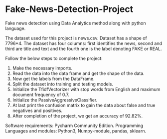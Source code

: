 # Fake-News-Detection-Project
Fake news detection using Data Analytics method along  with python language.

The dataset used for this project is news.csv. Dataset has a shape of 7796*4.
The dataset has four columns: first identifies the news, second and third are title and text and the fourth one is the label denoting FAKE or REAL.

Follow the below steps to complete the project:

1. Make the necessary imports.
2. Read the data into the data frame and get the shape of the data.
3. Now get the labels from the DataFrame.
4. Split the dataset into training and testing models.
5. Initialize the TfidfVectorizer with stop words from English and maximum document frequency of 0.7.
6. Initialize the PassiveAggressiveClassifier.
7. At last print the confusion matrix to gain the data about false and true negatives and positives.
8. After completion of the project, we get an accuracy of 92.82%.

Software requirements: Pycharm Community Edition.
Programming Languages and modules: Python3, Numpy-module, pandas, sklearn.
